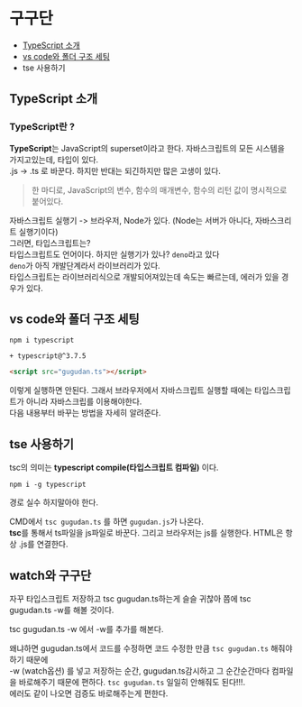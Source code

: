 # 구구단

+ [TypeScript 소개](#TypeScript-소개)
+ [vs code와 폴더 구조 세팅](#vs-code와-폴더-구조-세팅)
+ tse 사용하기

## TypeScript 소개

### TypeScript란 ? 
<strong>TypeScript</strong>는 JavaScript의 superset이라고 한다. 자바스크립트의 모든 시스템을 가지고있는데, 타입이 있다. <br>
.js -> .ts 로 바꾼다. 하지만 반대는 되긴하지만 많은 고생이 있다. <br>

> 한 마디로, JavaScript의 변수, 함수의 매개변수, 함수의 리턴 값이 명시적으로 붙어있다. <br>

자바스크립트 실행기 -> 브라우저, Node가 있다. (Node는 서버가 아니다, 자바스크리트 실행기이다) <br>
그러면, 타입스크립트는? <br>
타입스크립트도 언어이다. 하지만 실행기가 있나? `deno`라고 있다 <br>
`deno`가 아직 개발단계라서 라이브러리가 있다. <br>
타입스크립트는 라이브러리식으로 개발되어져있는데 속도는 빠르는데, 에러가 있을 경우가 있다.  <br>


## vs code와 폴더 구조 세팅

<pre><code>npm i typescript 

+ typescript@^3.7.5
</code></pre>

```html
<script src="gugudan.ts"></script>
```
이렇게 실행하면 안된다. 그래서 브라우저에서 자바스크립트 실행할 때에는 타입스크립트가 아니라 자바스크립를 이용해야한다.<br>
다음 내용부터 바꾸는 방법을 자세히 알려준다.


## tse 사용하기

tsc의 의미는 <strong>typescript compile(타입스크립트 컴파일)</strong> 이다.<br>

<pre><code>npm i -g typescript
</code></pre>
경로 실수 하지말아야 한다.

CMD에서 `tsc gugudan.ts` 를 하면 `gugudan.js`가 나온다. <br>
<strong>tsc</strong>를 통해서 ts파일을 js파일로 바꾼다. 그리고 브라우저는 js를 실행한다. HTML은 항상 .js를 연결한다. 


## watch와 구구단

자꾸 타입스크립트 저장하고 tsc gugudan.ts하는게 슬슬 귀찮아 쯤에 tsc gugudan.ts -w를 해볼 것이다.<br>

tsc gugudan.ts -w 에서 -w를 추가를 해본다. <br>

왜냐하면 gugudan.ts에서 코드를 수정하면 코드 수정한 만큼 `tsc gugudan.ts` 해줘야하기 때문에 <br>
-w (watch옵션) 를 넣고 저장하는 순간,  gugudan.ts감시하고 그 순간순간마다 컴파일을 바로해주기 때문에 편하다. `tsc gugudan.ts` 일일히 안해줘도 된다!!!. <br>
에러도 같이 나오면 검증도 바로해주는게 편한다. <br>


